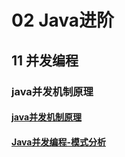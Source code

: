 # 02 Java进阶

## 11 并发编程

### java并发机制原理

#### [java并发机制原理](/02%20Java进阶/11%20并发编程/java并发机制原理/java并发机制原理.md)
#### [Java并发编程-模式分析](/02%20Java进阶/11%20并发编程/java并发机制原理/Java并发编程-模式分析.md)
